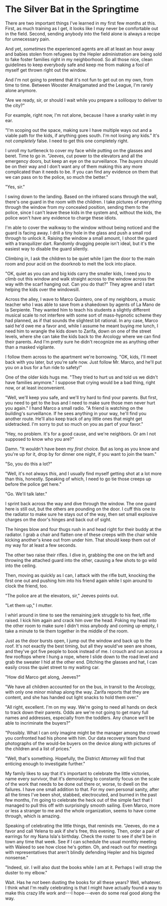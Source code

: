 # The Silver Bat in the Springtime

There are two important things I've learned in my first few months at this.  First, as much training as I get, it looks like I may never be comfortable out in the field.  Second, sending anybody into the field alone is always a recipe for unnecessary pain.

And yet, *sometimes* the experienced agents are all at least an hour away and babies stolen from refugees by the Hepler administration are being sold to fake foster families right in my neighborhood.  So all those nice, clean guidelines to keep everybody safe and keep me from making a fool of myself get thrown right out the window.

And I'm not going to pretend that it's not fun to get out on my own, from time to time.  Between Wooster Amalgamated and the League, I'm rarely alone anymore.

"Are we ready, sir, or should I wait while you prepare a soliloquy to deliver to the city?"

For example, right now, I'm not alone, because I have a snarky valet in my ear.

"I'm scoping out the space, making sure I have multiple ways out and a viable path for the kids, if anything goes south.  I'm not losing any kids."  It's not *completely* false.  I need to get this one completely right.

I unroll my turtleneck to cover my face while putting on the glasses and beret.  Time to go in.  "Jeeves, cut power to the elevators and all the emergency doors, but keep an eye on the surveillance.  The *buyers* should be on their way and I don't want any of them making this any more complicated than it needs to be.  If you can find any evidence on them that we can pass on to the police, so much the better."

"Yes, sir."

I swing down to the landing.  Based on the infrared scans through the wall, there's one guard in the room with the children.  I take pictures of everything through the window from my concealed position, sending them to the police, since I can't leave these kids in the system and, without the kids, the police won't have any evidence to charge these idiots.

I'm able to cover the walkway to the window without being noticed and the guard is facing away.  I drill a tiny hole in the glass and push a small rod through to unlock it.  Raising the window a small amount, I shoot the guard with a tranquilizer dart.  Randomly drugging people isn't ideal, but it's the easiest way to disable the guard silently.

Climbing in, I ask the children to be quiet while I jam the door to the main room and pour acid on the doorknob to melt the lock into place.

"OK, quiet as you can and big kids carry the smaller kids, I need you to climb out this window and walk straight across to the window across the way with the scarf hanging out.  Can you do that?"  They agree and I start helping the kids over the windowsill.

Across the alley, I wave to Marco Quintero, one of my neighbors, a music teacher who I was able to save from a shakedown by agents of La Mano de la Serpiente.  They wanted him to teach his students a slightly different musical scale to not interfere with some sort of mass-hypnotic scheme they had planned, as if that sounds the slightest bit rational.  In any case, Marco said he'd owe me a favor and, while I assume he meant buying me lunch, I need him to wrangle the kids down to Zarifa, down on one of the street levels, where she can take the kids back to the Arcology where we can find their parents.  And I'm pretty sure he didn't recognize me as anything other than a masked vigilante.

I follow them across to the apartment we're borrowing.  "OK, kids, I'll meet back with you later, but you're safe now.  Just follow Mr. Marco, and he'll put you on a bus for a fun ride to safety!"

One of the older kids hugs me.  "They tried to hurt us and told us we didn't have families anymore."  I suppose that crying would be a bad thing, right now, or at least inconvenient.

"Well, we'll keep you safe, and we'll try hard to find your parents.  But first, you need to get to the bus and I need to make sure those men never hurt you again."  I hand Marco a small radio.  "A friend is watching on the building's surveillance.  If he sees anything in your way, he'll find you another route.  He'll also keep track of any little ones that might get sidetracked.  I'm sorry to put so much on you as part of your favor."

"Hey, no problem.  It's for a good cause, and we're neighbors.  Or am I not supposed to know who you are?"

Damn.  "It wouldn't have been my *first* choice.  But as long as you know and you're up for it, drop by for dinner one night, if you want to join the team."

"So, you do this a lot?"

"Well, it's not always *this*, and I usually find myself getting shot at a lot more than this, honestly.  Speaking of which, I need to go tie those creeps up before the police get here."

"Go.  We'll talk later."

I sprint back across the way and dive through the window.  The one guard here is still out, but the others are pounding on the door.  I cuff this one to the radiator to make sure he stays out of the way, then set small explosive charges on the door's hinges and back out of sight.

The hinges blow and four thugs rush in and head right for their buddy at the radiator.  I grab a chair and flatten one of these creeps with the chair while kicking another's knee out from under him.  That should keep them out of my way for at least a few seconds.

The other two raise their rifles.  I dive in, grabbing the one on the left and throwing the attached guard into the other, causing a few shots to go wild into the ceiling.

Then, moving as quickly as I can, I attack with the rifle butt, knocking the first one out and pushing him into his friend again while I spin around to clock the friend, too.

"The police are at the elevators, sir," Jeeves points out.

"Let them up," I mutter.

I whirl around in time to see the remaining jerk struggle to his feet, rifle raised.  I kick him again and crack him over the head.  Poking my head into the other room to make sure I didn't miss anybody and coming up empty, I take a minute to tie them together in the middle of the room.

Just as the door bursts open, I jump out the window and back up to the roof.  It's not exactly the best timing, but all they would've seen are shoes, and they've got five people to book instead of me.  I crouch and run across a few rooftops where I hung a rope, where I slide down to the road level and grab the sweater I hid at the other end.  Ditching the glasses and hat, I can easily cross the quiet street to my waiting car.

"How did Marco get along, Jeeves?"

"We have all children accounted for on the bus, in transit to the Arcology, with only one minor mishap along the way.  Zarifa reports that they are content, and she has handed out light snacks to hold them over."

"All right, excellent.  I'm on my way.  We're going to need all hands on deck to track down their parents.  Odds are we're not going to get many full names and addresses, especially from the toddlers.  Any chance we'll be able to incriminate the buyers?"

"Possibly.  What I can only imagine might be the manager among the crowd you confronted had his phone with him.  Our data recovery team found photographs of the would-be buyers on the device along with pictures of the children and a list of prices."

"Well, that's something.  Hopefully, the District Attorney will find that enticing enough to investigate further."

My family likes to say that it's important to celebrate the little victories, name every survivor, that it's demoralizing to constantly focus on the scale of the work that needs to be done out there or, worse, to dwell on the failures.  I have one small addition to that.  For my own personal sanity, after all the times I've been shot, stabbed, electrocuted, and burned in the past few months, I'm going to celebrate the heck out of the simple fact that I managed to pull this off with surprisingly smooth sailing.  Even Marco, more or less a stranger to me and the whole organization, seems to have come through, which is amazing.

Speaking of celebrating the little things, that reminds me.  "Jeeves, do me a favor and call Yelena to ask if she's free, this evening.  Then, order a pair of earrings for my Nana Isla's birthday.  Check the roster to see if she'll be in town any time that week.  See if I can schedule the usual monthly meeting with Waleed to see how close he's gotten.  Oh, and reach out for meetings with representatives that aren't blindly defending Hepler and his bigoted nonsense."

"Indeed, sir.  I will also dust the books while I am at it.  Perhaps I will strap the duster to my elbow."

Wait.  Has he *not* been dusting the books for all these years?  Well, whatever.  I think what I'm really celebrating is that I might have actually found a way to make this crazy life work and---I hope---even do some real good along the way.
